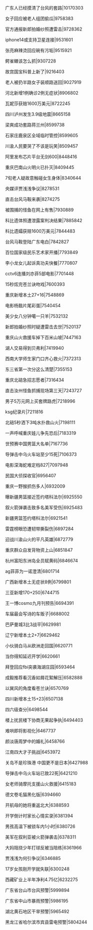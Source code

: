 广东人已经摸清了台风的套路|10170303

女子回应被老人组团偷瓜|9758383

官方通报新郎拍婚纱照遭雷击|9728362

iphone14或支持卫星连接|9531601

张亮麻辣烫回应碗有污垢|9515921

鳄雀鳝该怎么抓|9307228

故宫国宝科普上新了|9216403

老人被扔半路女子装顺路送回|9027919

河北新增1例确诊2例无症状|8906802

瓦妮莎获赔1600万美元|8722245

四川泸州发生3.9级地震|8665158

梁爽成功套路蒋兰州|8599738

石家庄鹿泉区全域临时管控|8599605

川渝人民要哭了不该是玩笑|8509457

阿里发布芯片平台无剑600|8448416

重庆巴南山火明火已扑灭|8409445

7旬老人疑故意触碰女生身体|8340644

央媒评贾浅浅争议|8278531

直击台风马鞍来袭|8274275

被围捕的怪鱼在网上有售|7930889

科比遗体照遭泄露案判决结果|7885842

科比遗孀获赔1600万美元|7844483

台风马鞍登陆广东电白|7842827

百位国家级民乐艺术家开播|7793849

李小龙女儿起诉真功夫快餐|7770807

cctv6连播刘亦菲5部电影|7701448

15秒炫完苍兰诀吻戏|7600393

重庆新增本土27+16|7548869

电影杨戬片尾彩蛋|7540454

美少女八分钟噶一只羊|7532132

新郎拍婚纱照时疑遭雷击去世|7520137

重庆山火救援车掉下百米山坡|7447163

湖人交易得到贝弗利|7419940

西南大学师生家门口齐心救火|7372313

东三省第一次分这么清楚|7355153

重庆北碚急招志愿者|7316434

直击汝州怪鱼抓捕现场第三天|7243727

男子5万元网上买套牌路虎|7218996

ksg纪录片|7211816

北碚5秒洒下3吨水扑救山火|7198111

一声呼喊重庆娃儿争先恐后|7183319

世预赛中国男篮大名单|7167736

导弹击中乌火车站至少15死|7106373

电影深海蛇难定档827|7097948

民国大侦探收官|6956407

重庆一野猴抓伤多人|6932009

曝新疆男篮接近签约塔科法尔|6925550

叙火箭弹袭击致多名美军受伤|6925483

新疆男篮签约塔科法尔|6921541

雷霆榜眼恐遭韧带撕裂伤|6897284

迎战川渝山火的平凡英雄|6872779

重庆群众自发背物资上山|6851847

杭州富阳东洲岛全员赋黄码|6846674

ag菲菲为一诺澄清|6801714

广西新增本土无症状8例|6799801

三亚新增170+250|6744715

王一博cosmo九月刊预告|6694391

车届最会写诗的车贩子|6688002

巴萨曼城3比3战平|6629981

辽宁新增本土2+7|6629462

小伙骑白马从欧洲走回国|6620771

当你得知延迟开学|6620661

拜登回应fbi突袭海湖庄园|6593464

成毅推荐看沉香如屑花絮解压|6582888

以巽风的角度看苍兰诀|6570769

四川新增本土15+23|6507138

四六级查分|6498544

楼上扰民楼下协商无果起争执|6494403

难哄即将影视化|6467737

颜淡唐周梦中的婚礼|6458766

江南四大才子挑战|6453972

关岛不是珍珠港 中国更不是日本|6427988

导弹击中乌火车站已致22死|6421210

女老师骑摩托支援山火救援|6415183

德文卷毛猫黑化版|6394660

开航母的她将重返北大|6388593

开学倒计时家长心情实录|6381394

男孩高温下被锁车内1小时|6380726

美军在叙利亚被火箭弹袭击|6378311

大妈阻挠少年打球反被当陪练|6361966

贾浅浅为何引争议|6346885

17岁女孩刚开学就失联|6300248

西藏矿业上半年净利4.75亿|6232275

广东省台山市台风预警|5999894

广东省中山市暴雨预警|5986195

湖北黄石地区干旱预警|5965492

黑龙江省哈尔滨市宾县雷电预警|5804244

